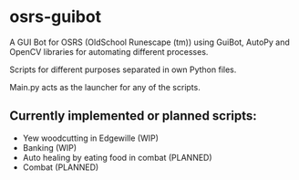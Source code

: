 # osrs-guibot
A GUI Bot for OSRS (OldSchool Runescape (tm)) using GuiBot, AutoPy and OpenCV libraries for automating different processes.

Scripts for different purposes separated in own Python files.

Main.py acts as the launcher for any of the scripts.

## Currently implemented or planned scripts:
- Yew woodcutting in Edgewille (WIP)
- Banking (WIP)
- Auto healing by eating food in combat (PLANNED)
- Combat (PLANNED)
